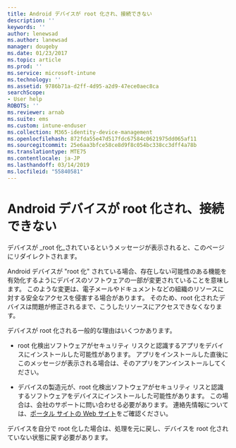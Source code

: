 ```yaml
---
title: Android デバイスが root 化され、接続できない
description: ''
keywords: ''
author: lenewsad
ms.author: lanewsad
manager: dougeby
ms.date: 01/23/2017
ms.topic: article
ms.prod: ''
ms.service: microsoft-intune
ms.technology: ''
ms.assetid: 9786b71a-d2ff-4d95-a2d9-47ece0aec8ca
searchScope:
- User help
ROBOTS: ''
ms.reviewer: arnab
ms.suite: ems
ms.custom: intune-enduser
ms.collection: M365-identity-device-management
ms.openlocfilehash: 872fda55e47d517fdc67584c0621975dd065af11
ms.sourcegitcommit: 25e6aa3bfce58ce8d9f8c054bc338cc3dff4a78b
ms.translationtype: MTE75
ms.contentlocale: ja-JP
ms.lasthandoff: 03/14/2019
ms.locfileid: "55840581"
---
```

# <a name="your-android-device-is-rooted-so-you-cant-connect"></a>Android デバイスが root 化され、接続できない

デバイスが _root 化_されているというメッセージが表示されると、このページにリダイレクトされます。

Android デバイスが "root 化" されている場合、存在しない可能性のある機能を有効化するようにデバイスのソフトウェアの一部が変更されていることを意味します。 このような変更は、電子メールやドキュメントなどの組織のリソースに対する安全なアクセスを侵害する場合があります。 そのため、root 化されたデバイスは問題が修正されるまで、こうしたリソースにアクセスできなくなります。  

デバイスが root 化される一般的な理由はいくつかあります。

- root 化検出ソフトウェアがセキュリティ リスクと認識するアプリをデバイスにインストールした可能性があります。 アプリをインストールした直後にこのメッセージが表示される場合は、そのアプリをアンインストールしてください。

- デバイスの製造元が、root 化検出ソフトウェアがセキュリティ リスと認識するソフトウェアをデバイスにインストールした可能性があります。 この場合は、会社のサポートに問い合わせる必要があります。 連絡先情報については、[ポータル サイトの Web サイト](https://go.microsoft.com/fwlink/?linkid=2010980)をご確認ください。

デバイスを自分で root 化した場合は、処理を元に戻し、デバイスを root 化されていない状態に戻す必要があります。
